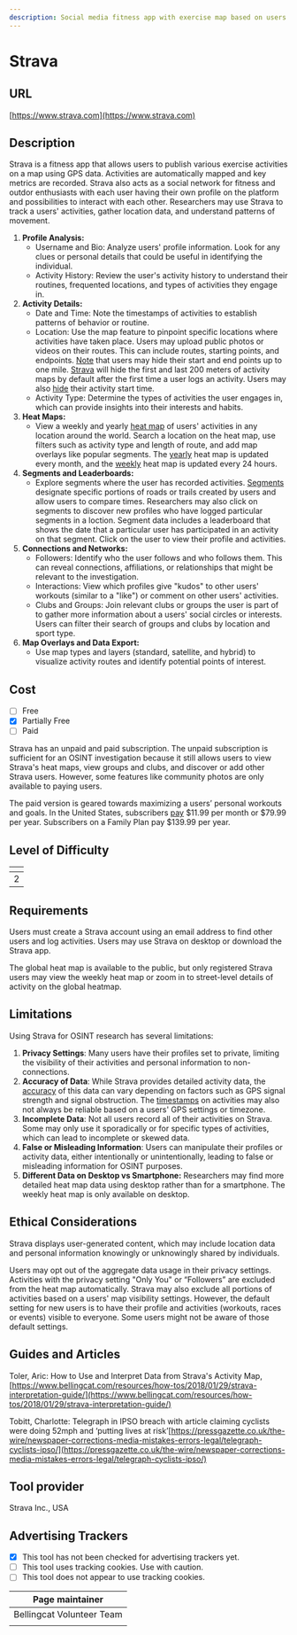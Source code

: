 ```yaml
---
description: Social media fitness app with exercise map based on users' GPS data.
---
```


# Strava

## URL

[https://www.strava.com](https://www.strava.com)

## Description

Strava is a fitness app that allows users to publish various exercise activities on a map using GPS data. Activities are automatically mapped and key metrics are recorded. Strava also acts as a social network for fitness and outdor enthusiasts with each user having their own profile on the platform and possibilities to interact with each other. Researchers may use Strava to track a users' activities, gather location data, and understand patterns of movement.

1. **Profile Analysis:**
   * Username and Bio: Analyze users' profile information. Look for any clues or personal details that could be useful in identifying the individual.
   * Activity History: Review the user's activity history to understand their routines, frequented locations, and types of activities they engage in.
2. **Activity Details:**
   * Date and Time: Note the timestamps of activities to establish patterns of behavior or routine.
   * Location: Use the map feature to pinpoint specific locations where activities have taken place. Users may upload public photos or videos on their routes. This can include routes, starting points, and endpoints. [Note](https://support.strava.com/hc/en-us/articles/115000173384-Edit-Map-Visibility) that users may hide their start and end points up to one mile. [Strava](https://support.strava.com/hc/en-us/articles/115000173384-Edit-Map-Visibility) will hide the first and last 200 meters of activity maps by default after the first time a user logs an activity. Users may also [hide](https://stories.strava.com/articles/new-hide-your-start-time-on-any-activity) their activity start time.
   * Activity Type: Determine the types of activities the user engages in, which can provide insights into their interests and habits.
3. **Heat Maps:**
   * View a weekly and yearly [heat map](https://www.strava.com/maps/global-heatmap) of users' activities in any location around the world. Search a location on the heat map, use filters such as activity type and length of route, and add map overlays like popular segments. The [yearly](https://support.strava.com/hc/en-us/articles/216918877-Strava-Metro-and-the-Global-Heatmap) heat map is updated every month, and the [weekly](https://support.strava.com/hc/en-us/articles/26887067613197-The-Weekly-Heatmap) heat map is updated every 24 hours.
4. **Segments and Leaderboards:**
   * Explore segments where the user has recorded activities. [Segments](https://support.strava.com/hc/en-us/articles/216918167-Strava-Segments) designate specific portions of roads or trails created by users and allow users to compare times. Researchers may also click on segments to discover new profiles who have logged particular segments in a loction. Segment data includes a leaderboard that shows the date that a particular user has participated in an activity on that segment. Click on the user to view their profile and activities.
5. **Connections and Networks:**
   * Followers: Identify who the user follows and who follows them. This can reveal connections, affiliations, or relationships that might be relevant to the investigation.
   * Interactions: View which profiles give "kudos" to other users' workouts (similar to a "like") or comment on other users' activities.
   * Clubs and Groups: Join relevant clubs or groups the user is part of to gather more information about a users' social circles or interests. Users can filter their search of groups and clubs by location and sport type.
6. **Map Overlays and Data Export:**
   * Use map types and layers (standard, satellite, and hybrid) to visualize activity routes and identify potential points of interest.

## Cost

* [ ] Free
* [x] Partially Free
* [ ] Paid

Strava has an unpaid and paid subscription. The unpaid subscription is sufficient for an OSINT investigation because it still allows users to view Strava's heat maps, view groups and clubs, and discover or add other Strava users. However, some features like community photos are only available to paying users.

The paid version is geared towards maximizing a users’ personal workouts and goals. In the United States, subscribers [pay](https://www.strava.com/pricing) $11.99 per month or $79.99 per year. Subscribers on a Family Plan pay $139.99 per year.

## Level of Difficulty

<table><thead><tr><th data-type="rating" data-max="5"></th></tr></thead><tbody><tr><td>2</td></tr></tbody></table>

## Requirements

Users must create a Strava account using an email address to find other users and log activities. Users may use Strava on desktop or download the Strava app.&#x20;

The global heat map is available to the public, but only registered Strava users may view the weekly heat map or zoom in to street-level details of activity on the global heatmap.

## Limitations

Using Strava for OSINT research has several limitations:

1. **Privacy Settings**: Many users have their profiles set to private, limiting the visibility of their activities and personal information to non-connections.&#x20;
2. **Accuracy of Data**: While Strava provides detailed activity data, the [accuracy](https://support.strava.com/hc/en-us/articles/216917917-Why-is-GPS-data-sometimes-inaccurate) of this data can vary depending on factors such as GPS signal strength and signal obstruction. The [timestamps](https://support.strava.com/hc/en-us/articles/216515918-My-Activity-Has-the-Wrong-Date-or-Start-Time) on activities may also not always be reliable based on a users' GPS settings or timezone.
3. **Incomplete Data**: Not all users record all of their activities on Strava. Some may only use it sporadically or for specific types of activities, which can lead to incomplete or skewed data.
4. **False or Misleading Information**: Users can manipulate their profiles or activity data, either intentionally or unintentionally, leading to false or misleading information for OSINT purposes.
5. **Different Data on Desktop vs Smartphone:** Researchers may find more detailed heat map data using desktop rather than for a smartphone. The weekly heat map is only available on desktop.

## Ethical Considerations

Strava displays user-generated content, which may include location data and personal information knowingly or unknowingly shared by individuals.&#x20;

Users may opt out of the aggregate data usage in their privacy settings. Activities with the privacy setting "Only You" or “Followers” are excluded from the heat map automatically. Strava may also exclude all portions of activities based on a users' map visibility settings. However, the default setting for new users is to have their profile and activities (workouts, races or events) visible to everyone. Some users might not be aware of those default settings.

## Guides and Articles

Toler, Aric: How to Use and Interpret Data from Strava's Activity Map, [https://www.bellingcat.com/resources/how-tos/2018/01/29/strava-interpretation-guide/](https://www.bellingcat.com/resources/how-tos/2018/01/29/strava-interpretation-guide/)

Tobitt, Charlotte: Telegraph in IPSO breach with article claiming cyclists were doing 52mph and ‘putting lives at risk’[https://pressgazette.co.uk/the-wire/newspaper-corrections-media-mistakes-errors-legal/telegraph-cyclists-ipso/](https://pressgazette.co.uk/the-wire/newspaper-corrections-media-mistakes-errors-legal/telegraph-cyclists-ipso/)

## Tool provider

Strava Inc., USA

## Advertising Trackers

* [x] This tool has not been checked for advertising trackers yet.
* [ ] This tool uses tracking cookies. Use with caution.
* [ ] This tool does not appear to use tracking cookies.

| Page maintainer           |
| ------------------------- |
| Bellingcat Volunteer Team |
|                           |
